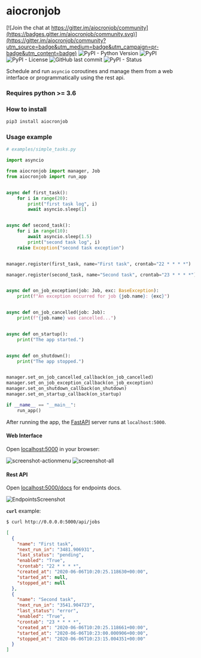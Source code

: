 # aiocronjob

[![Join the chat at https://gitter.im/aiocronjob/community](https://badges.gitter.im/aiocronjob/community.svg)](https://gitter.im/aiocronjob/community?utm_source=badge&utm_medium=badge&utm_campaign=pr-badge&utm_content=badge)
![PyPI - Python Version](https://img.shields.io/pypi/pyversions/aiocronjob?style=flat-square)
![PyPI](https://img.shields.io/pypi/v/aiocronjob?style=flat-square)
![PyPI - License](https://img.shields.io/pypi/l/aiocronjob?style=flat-square)
![GitHub last commit](https://img.shields.io/github/last-commit/devtud/aiocronjob?style=flat-square)
![PyPI - Status](https://img.shields.io/pypi/status/aiocronjob?style=flat-square)

Schedule and run `asyncio` coroutines and manage them from a web interface or programmatically using the rest api.

### Requires python >= 3.6

### How to install

```bash
pip3 install aiocronjob
```

### Usage example

```python
# examples/simple_tasks.py

import asyncio

from aiocronjob import manager, Job
from aiocronjob import run_app


async def first_task():
    for i in range(20):
        print("first task log", i)
        await asyncio.sleep(1)


async def second_task():
    for i in range(10):
        await asyncio.sleep(1.5)
        print("second task log", i)
    raise Exception("second task exception")


manager.register(first_task, name="First task", crontab="22 * * * *")

manager.register(second_task, name="Second task", crontab="23 * * * *")


async def on_job_exception(job: Job, exc: BaseException):
    print(f"An exception occurred for job {job.name}: {exc}")


async def on_job_cancelled(job: Job):
    print(f"{job.name} was cancelled...")


async def on_startup():
    print("The app started.")


async def on_shutdown():
    print("The app stopped.")


manager.set_on_job_cancelled_callback(on_job_cancelled)
manager.set_on_job_exception_callback(on_job_exception)
manager.set_on_shutdown_callback(on_shutdown)
manager.set_on_startup_callback(on_startup)

if __name__ == "__main__":
    run_app()
```

After running the app, the [FastAPI](https://fastapi.tiangolo.com) server runs at `localhost:5000`.

#### Web Interface

Open [localhost:5000](http://localhost:5000) in your browser:

![screenshot-actionmenu](https://raw.githubusercontent.com/devtud/aiocronjob/master/examples/screenshot-actionmenu.webp)
![screenshot-all](https://raw.githubusercontent.com/devtud/aiocronjob/master/examples/screenshot-all.webp)

#### Rest API

Open [localhost:5000/docs](http://localhost:5000/docs) for endpoints docs.

![EndpointsScreenshot](https://raw.githubusercontent.com/devtud/aiocronjob/master/examples/screenshot-endpoints.webp)

**`curl`** example:
 
```bash
$ curl http://0.0.0.0:5000/api/jobs
```
```json
[
  {
    "name": "First task",
    "next_run_in": "3481.906931",
    "last_status": "pending",
    "enabled": "True",
    "crontab": "22 * * * *",
    "created_at": "2020-06-06T10:20:25.118630+00:00",
    "started_at": null,
    "stopped_at": null
  },
  {
    "name": "Second task",
    "next_run_in": "3541.904723",
    "last_status": "error",
    "enabled": "True",
    "crontab": "23 * * * *",
    "created_at": "2020-06-06T10:20:25.118661+00:00",
    "started_at": "2020-06-06T10:23:00.000906+00:00",
    "stopped_at": "2020-06-06T10:23:15.004351+00:00"
  }
]
```
